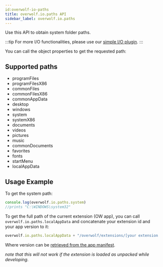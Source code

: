 ```yaml
---
id:overwolf-io-paths
title: overwolf.io.paths API
sidebar_label: overwolf.io.paths
---
```


Use this API to obtain system folder paths.

:::tip
 For more I/O functionalities, please use our [simple I/O plugin](../topics/simple-io-plugin).
:::

You can call the object properties to get the requested path:

## Supported paths

* programFiles
* programFilesX86
* commonFiles
* commonFilesX86
* commonAppData
* desktop
* windows
* system
* systemX86
* documents
* videos
* pictures
* music
* commonDocuments
* favorites
* fonts
* startMenu
* localAppData

## Usage Example

To get the system path:

```js
console.log(overwolf.io.paths.system)
//prints "C:\WINDOWS\system32"
```

To get the full path of the current extension (OW app), you can call `overwolf.io.paths.localAppData` and concatenate your extension id and your app version to it:

```javascript
overwolf.io.paths.localAppData + "/overwolf/extensions/[your extension id]/[version]"
```
Where version can be [retrieved from the app manifest](overwolf-extension-current#getmanifestcallback).

_note that this will not work if the extension is loaded as unpacked while developing._

